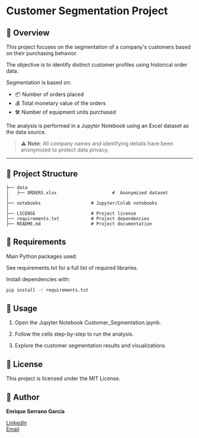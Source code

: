 # Customer Segmentation Project

## 📌 Overview

This project focuses on the segmentation of a company's customers based on their purchasing behavior.

The objective is to identify distinct customer profiles using historical order data.

Segmentation is based on:

- 📦 Number of orders placed  
- 💰 Total monetary value of the orders  
- 🛠️ Number of equipment units purchased  

The analysis is performed in a Jupyter Notebook using an Excel dataset as the data source.

> ⚠️ **Note**: All company names and identifying details have been anonymized to protect data privacy.

---

## 📁 Project Structure
```
├── data
│   ├── ORDERS.xlsx                     #  Anonymized dataset
│
├── notebooks                   # Jupyter/Colab notebooks
│
├── LICENSE                     # Project license
├── requirements.txt            # Project dependencies
├── README.md                   # Project documentation
```

## 🧰 Requirements

Main Python packages used:

See requirements.txt for a full list of required libraries.

Install dependencies with:

```bash
pip install -r requirements.txt
```

## 🚀 Usage
1. Open the Jupyter Notebook Customer_Segmentation.ipynb.

2. Follow the cells step-by-step to run the analysis.

3. Explore the customer segmentation results and visualizations.

## 📄 License
This project is licensed under the MIT License.

## 👤 Author
**Enrique Serrano García**

[LinkedIn](https://www.linkedin.com/in/enrique-serrano-garcia)  
[Email](mailto:e.serranogar@gmail.com)
